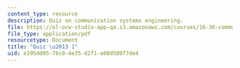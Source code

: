 ```yaml
---
content_type: resource
description: Quiz on communication systems engineering.
file: https://ol-ocw-studio-app-qa.s3.amazonaws.com/courses/16-36-communication-systems-engineering-spring-2009/e295dd0576c04e35d2f1e08d589f7de4_MIT16_36s09_quiz01.pdf
file_type: application/pdf
resourcetype: Document
title: "Quiz \u2013 1"
uid: e295dd05-76c0-4e35-d2f1-e08d589f7de4
---
```

